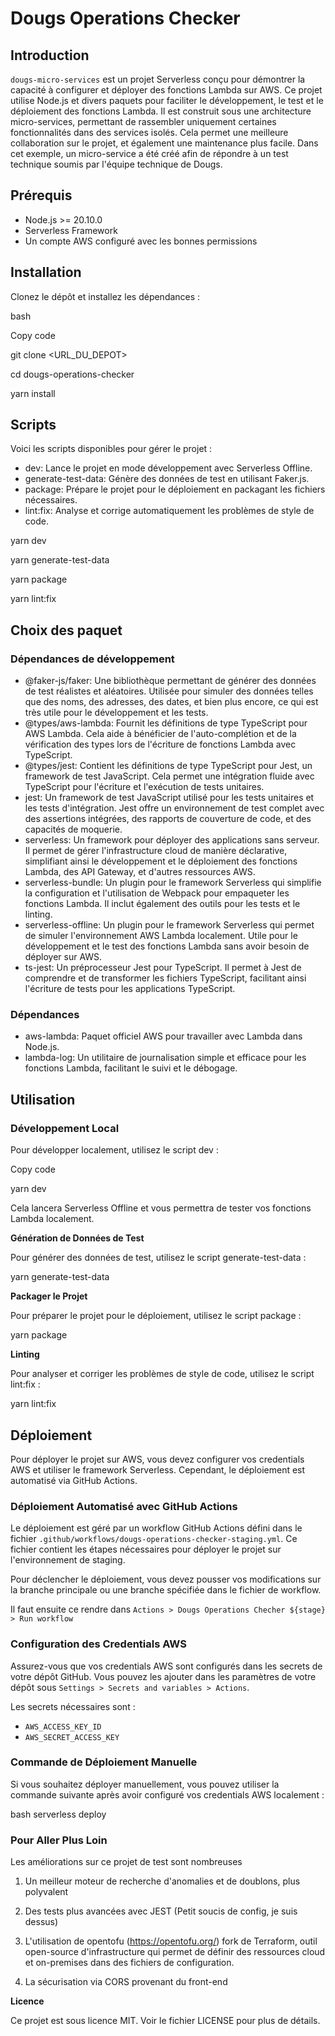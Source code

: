 ﻿# Dougs Operations Checker

## Introduction

`dougs-micro-services` est un projet Serverless conçu pour démontrer la capacité à configurer et déployer des fonctions Lambda sur AWS. Ce projet utilise Node.js et divers paquets pour faciliter le développement, le test et le déploiement des fonctions Lambda. Il est construit sous une architecture micro-services, permettant de rassembler uniquement certaines fonctionnalités dans des services isolés. Cela permet une meilleure collaboration sur le projet, et également une maintenance plus facile. Dans cet exemple, un micro-service a été créé afin de répondre à un test technique soumis par l'équipe technique de Dougs.

## Prérequis

- Node.js >= 20.10.0
- Serverless Framework
- Un compte AWS configuré avec les bonnes permissions

## Installation

Clonez le dépôt et installez les dépendances :

bash

Copy code

git clone <URL\_DU\_DEPOT>

cd dougs-operations-checker

yarn install

## Scripts

Voici les scripts disponibles pour gérer le projet :

- dev: Lance le projet en mode développement avec Serverless Offline.
- generate-test-data: Génère des données de test en utilisant Faker.js.
- package: Prépare le projet pour le déploiement en packagant les fichiers nécessaires.
- lint:fix: Analyse et corrige automatiquement les problèmes de style de code.

yarn dev

yarn generate-test-data

yarn package

yarn lint:fix

## Choix des paquet

### Dépendances de développement

- @faker-js/faker: Une bibliothèque permettant de générer des données de test réalistes et aléatoires. Utilisée pour simuler des données telles que des noms, des adresses, des dates, et bien plus encore, ce qui est très utile pour le développement et les tests.
- @types/aws-lambda: Fournit les définitions de type TypeScript pour AWS Lambda. Cela aide à bénéficier de l'auto-complétion et de la vérification des types lors de l'écriture de fonctions Lambda avec TypeScript.
- @types/jest: Contient les définitions de type TypeScript pour Jest, un framework de test JavaScript. Cela permet une intégration fluide avec TypeScript pour l'écriture et l'exécution de tests unitaires.
- jest: Un framework de test JavaScript utilisé pour les tests unitaires et les tests d'intégration. Jest offre un environnement de test complet avec des assertions intégrées, des rapports de couverture de code, et des capacités de moquerie.
- serverless: Un framework pour déployer des applications sans serveur. Il permet de gérer l'infrastructure cloud de manière déclarative, simplifiant ainsi le développement et le déploiement des fonctions Lambda, des API Gateway, et d'autres ressources AWS.
- serverless-bundle: Un plugin pour le framework Serverless qui simplifie la configuration et l'utilisation de Webpack pour empaqueter les fonctions Lambda. Il inclut également des outils pour les tests et le linting.
- serverless-offline: Un plugin pour le framework Serverless qui permet de simuler l'environnement AWS Lambda localement. Utile pour le développement et le test des fonctions Lambda sans avoir besoin de déployer sur AWS.
- ts-jest: Un préprocesseur Jest pour TypeScript. Il permet à Jest de comprendre et de transformer les fichiers TypeScript, facilitant ainsi l'écriture de tests pour les applications TypeScript.

### Dépendances

- aws-lambda: Paquet officiel AWS pour travailler avec Lambda dans Node.js.
- lambda-log: Un utilitaire de journalisation simple et efficace pour les fonctions Lambda, facilitant le suivi et le débogage.

## Utilisation

### Développement Local

Pour développer localement, utilisez le script dev :

Copy code

yarn dev

Cela lancera Serverless Offline et vous permettra de tester vos fonctions Lambda localement.

**Génération de Données de Test**

Pour générer des données de test, utilisez le script generate-test-data :

yarn generate-test-data

**Packager le Projet**

Pour préparer le projet pour le déploiement, utilisez le script package :

yarn package

**Linting**

Pour analyser et corriger les problèmes de style de code, utilisez le script lint:fix :

yarn lint:fix

## Déploiement

Pour déployer le projet sur AWS, vous devez configurer vos credentials AWS et utiliser le framework Serverless. Cependant, le déploiement est automatisé via GitHub Actions.

### Déploiement Automatisé avec GitHub Actions

Le déploiement est géré par un workflow GitHub Actions défini dans le fichier `.github/workflows/dougs-operations-checker-staging.yml`. Ce fichier contient les étapes nécessaires pour déployer le projet sur l'environnement de staging.

Pour déclencher le déploiement, vous devez pousser vos modifications sur la branche principale ou une branche spécifiée dans le fichier de workflow.

Il faut ensuite ce rendre dans `Actions > Dougs Operations Checher ${stage} > Run workflow`

### Configuration des Credentials AWS

Assurez-vous que vos credentials AWS sont configurés dans les secrets de votre dépôt GitHub. Vous pouvez les ajouter dans les paramètres de votre dépôt sous `Settings > Secrets and variables > Actions`.

Les secrets nécessaires sont :

- `AWS_ACCESS_KEY_ID`
- `AWS_SECRET_ACCESS_KEY`

### Commande de Déploiement Manuelle

Si vous souhaitez déployer manuellement, vous pouvez utiliser la commande suivante après avoir configuré vos credentials AWS localement :

bash
serverless deploy

### Pour Aller Plus Loin

Les améliorations sur ce projet de test sont nombreuses

1) Un meilleur moteur de recherche d'anomalies et de doublons, plus polyvalent

2) Des tests plus avancées avec JEST (Petit soucis de config, je suis dessus)

3) L'utilisation de opentofu (https://opentofu.org/) fork de Terraform, outil open-source d'infrastructure qui permet de définir des ressources cloud et on-premises dans des fichiers de configuration.

4) La sécurisation via CORS provenant du front-end

**Licence**

Ce projet est sous licence MIT. Voir le fichier LICENSE pour plus de détails.

